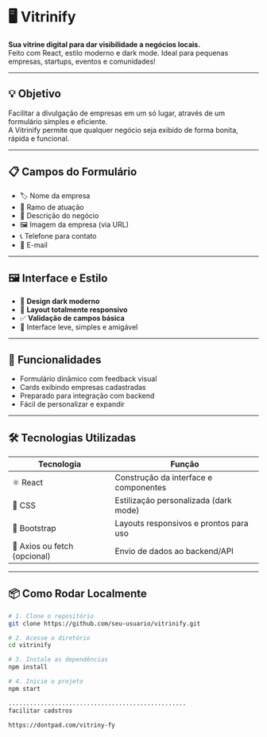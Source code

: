 # 🖥️ Vitrinify

**Sua vitrine digital para dar visibilidade a negócios locais.**  
Feito com React, estilo moderno e dark mode. Ideal para pequenas empresas, startups, eventos e comunidades!

---

## 💡 Objetivo

Facilitar a divulgação de empresas em um só lugar, através de um formulário simples e eficiente.  
A Vitrinify permite que qualquer negócio seja exibido de forma bonita, rápida e funcional.

---

## 📋 Campos do Formulário

- 🏷️ Nome da empresa  
- 🧩 Ramo de atuação  
- 📝 Descrição do negócio  
- 🖼️ Imagem da empresa (via URL)  
- 📞 Telefone para contato  
- 📧 E-mail  

---

## 🖼️ Interface e Estilo

- 🎨 **Design dark moderno**  
- 📱 **Layout totalmente responsivo**  
- ✅ **Validação de campos básica**  
- 🧠 Interface leve, simples e amigável  

---

## 🚀 Funcionalidades

- Formulário dinâmico com feedback visual  
- Cards exibindo empresas cadastradas  
- Preparado para integração com backend  
- Fácil de personalizar e expandir  

---

## 🛠️ Tecnologias Utilizadas

| Tecnologia | Função |
|------------|--------|
| ⚛️ React | Construção da interface e componentes |
| 🎨 CSS | Estilização personalizada (dark mode) |
| 🧱 Bootstrap | Layouts responsivos e prontos para uso |
| 🔁 Axios ou fetch (opcional) | Envio de dados ao backend/API |

---

## 📦 Como Rodar Localmente

```bash
# 1. Clone o repositório
git clone https://github.com/seu-usuario/vitrinify.git

# 2. Acesse o diretório
cd vitrinify

# 3. Instale as dependências
npm install

# 4. Inicie o projeto
npm start

..................................................
facilitar cadstros

https://dontpad.com/vitriny-fy 

